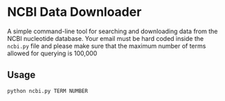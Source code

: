 # NCBI Data Downloader

A simple command-line tool for searching and downloading data from the NCBI nucleotide database.
Your email must be hard coded inside the `ncbi.py` file and please make sure that the maximum number of terms allowed for querying is 100,000

## Usage

```sh
python ncbi.py TERM NUMBER
